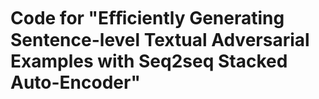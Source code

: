 # Code for "Eﬀiciently Generating Sentence-level Textual Adversarial Examples with Seq2seq Stacked Auto-Encoder"
